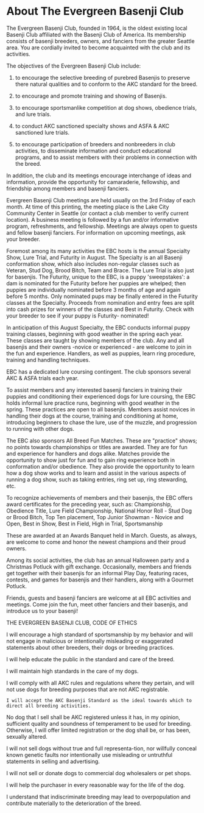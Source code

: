 # About The Evergreen Basenji Club


The Evergreen Basenji Club, founded in 1964, is the oldest existing local Basenji Club affiliated with the Basenji Club of America.  Its membership consists of basenji breeders, owners, and fanciers from the greater Seattle area.  You are cordially invited to become acquainted with the club and its activities. 

The objectives of the Evergreen Basenji Club include:

1)  to encourage the selective breeding of purebred Basenjis to preserve there natural qualities and to conform to the AKC standard for the breed.

2)  to encourage and promote training and showing of Basenjis.

3)  to encourage sportsmanlike competition at dog shows, obedience trials, and lure trials.

4)  to conduct AKC sanctioned specialty shows and ASFA & AKC sanctioned lure trials.

5)  to encourage participation of breeders and nonbreeders in club activities, to disseminate information and conduct educational programs, and to assist members with their problems in connection with the breed.

In addition, the club and its meetings encourage interchange of ideas and information, provide the opportunity for camaraderie, fellowship, and friendship among members and basenji fanciers.

Evergreen Basenji Club meetings are held usually on the 3rd Friday of each month.  At time of this printing, the meeting place is the Lake City Community Center in Seattle (or contact a club member to verify current location). A business meeting is followed by a fun and/or informative program, refreshments, and fellowship.  Meetings are always open to guests and fellow basenji fanciers.  For information on upcoming meetings, ask your breeder.

Foremost among its many activities the EBC hosts is the annual Specialty Show, Lure Trial, and Futurity in August.  The Specialty is an all Basenji conformation show, which also includes non-regular classes such as Veteran, Stud Dog, Brood Bitch, Team and Brace.  The Lure Trial is also just for basenjis. The Futurity, unique to the EBC, is a puppy 'sweepstakes': a dam is nominated for the Futurity before her puppies are whelped; then puppies are individually nominated before 3 months of age and again before 5 months.  Only nominated pups may be finally entered in the Futurity classes at the Specialty.  Proceeds from nomination and entry fees are split into cash prizes for winners of the classes and Best in Futurity.  Check with your breeder to see if your puppy is Futurity- nominated!

In anticipation of this August Specialty, the EBC conducts informal puppy training classes, beginning with good weather in the spring each year. These classes are taught by showing members of the club. Any and all basenjis and their owners -novice or experienced - are welcome to join in the fun and experience.  Handlers, as well as puppies, learn ring procedure, training and handling techniques. 

EBC has a dedicated lure coursing contingent.  The club sponsors several AKC & ASFA trials each year.

To assist members and any interested basenji fanciers in training their puppies and conditioning their experienced dogs for lure coursing, the EBC holds informal lure practice runs, beginning with good weather in the spring.  These practices are open to all basenjis.  Members assist novices in handling their dogs at the course, training and conditioning at home, introducing beginners to chase the lure, use of the muzzle, and progression to running with other dogs.

The EBC also sponsors All Breed Fun Matches. These are "practice" shows; no points towards championships or titles are awarded.  They are for fun and experience for handlers and dogs alike. Matches provide the opportunity to show just for fun and to gain ring experience both in conformation and/or obedience. They also provide the opportunity to learn how a dog show works and to learn and assist in the various aspects of running a dog show, such as taking entries, ring set up, ring stewarding, etc.

To recognize achievements of members and their basenjis, the EBC offers award certificates for the preceding year, such as: Championship, Obedience Title, Lure Field Championship, National Honor Roll - Stud Dog or Brood Bitch, Top Ten placement, Top Junior Showman - Novice and Open, Best in Show, Best in Field, High in Trial, Sportsmanship

 

These are awarded at an Awards Banquet held in March.  Guests, as always, are welcome to come and honor the newest champions and their proud owners.

Among its social activities, the club has an annual Halloween party and a Christmas Potluck with gift exchange. Occasionally, members and friends get together with their basenjis for an informal Play Day, featuring races, contests, and games for basenjis and their handlers, along with a Gourmet Potluck.

Friends, guests and basenji fanciers are welcome at all EBC activities and meetings.  Come join the fun, meet other fanciers and their basenjis, and introduce us to your basenji!

THE EVERGREEN BASENJI CLUB,  CODE OF ETHICS

I will encourage a high standard of sportsmanship by my behavior and will not engage in malicious or intentionally misleading or exaggerated statements about other breeders, their dogs or breeding practices.

I will help educate the public in the standard and care of the breed.

I will maintain high standards in the care of my dogs.

I will comply with all AKC rules and regulations where they pertain, and will not use dogs for breeding purposes that are not AKC registrable.

    I will accept the AKC Basenji Standard as the ideal towards which to direct all breeding activities.

No dog that I sell shall be AKC registered unless it has, in my opinion, sufficient quality and soundness of temperament to be used for breeding.  Otherwise, I will offer limited registration or the dog shall be, or has been, sexually altered.

I will not sell dogs without true and full representa-tion, nor willfully conceal known genetic faults nor intentionally use misleading or untruthful statements in selling and advertising.

I will not sell or donate dogs to commercial dog wholesalers or pet shops.

I will help the purchaser in every reasonable way for the life of the dog.

I understand that indiscriminate breeding may lead to overpopulation and contribute materially to the deterioration of the breed.
